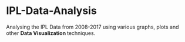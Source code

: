 # IPL-Data-Analysis
Analysing the IPL Data from 2008-2017 using various graphs, plots and other <strong> Data Visualization </strong> techniques.
